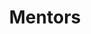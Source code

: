 ---
title: "Mentors"
meta_title: "Mentors - ENGREENVN"
description: "Connect with experienced mentors and take your project to the next level. Get guidance, support, and valuable insights on our mentor project website."
image: "/assets/american.jpg"
mentors:
    - image: "/assets/teams/meden.png"
      info: "<b>Dr. Meden F. Isaac-Lam</b>, Associate Professor of Chemistry, College of Engineering and Sciences,Purdue University Northwest (IN, USA), a PhD in Chemistry at the University of California, Davis. I have a post-doctoral experience at the School of Pharmacy, University of California, San Francisco. Later, I taught undergraduate and graduate students at San Francisco State University Department of Chemistry. Currently, I am an Associate Professor of Chemistry at the College of Engineering and Sciences, Purdue University Northwest. I received a Fulbright Scholar Award for the AY 2022-2023."

    - image: "/assets/teams/nhon-dang.jpg"
      info: "<b>Dr. Nhon DANG</b>, Dean of the School of Languages, Tan Tao University,earned his Ph.D. in Linguistics from the University of Social Sciences and Humanities, Vietnam National University in HCMC. He is an experienced lecturer of English with ongoing research-driven professional development. Dr. Nhon previously received a Fulbright scholarship to pursue a Master’s degree in TESOL at Minnesota State University. While completing his Master’s, he was one of several Fulbright students in Southeast Asia to be awarded a grant for educational purposes. In 2023, he led a team that won the US Department of State-sponsored AEIF with their innovative TESOL Unconference project. Dr. Nhon is also a Committee member of HCMC TESOL."
    
    - image: "/images/avatar.png"
      info: "<b>Dr. Quang Ta Van</b>, Vice Dean, School of Biotechnology, Tan Tao University, his a dedicated researcher specializing in the field of Biotechnology, poised at the forefront of scientific exploration and innovation. "

    - image: "/assets/teams/dung-cao.jpg"
      info: "<b>Dr. Cao Tien Dung</b> is currently the Dean, of the School of Information Technology, at Tan Tao University. He graduated with a Ph.D. in Computer Science in 2010 from the University of Bordeaux 1, France. Before that, he graduated with a master's degree from the Francophone Institute of Informatics - Hanoi in 2007. Dr. Cao Tien Dung has many years of experience in the industry, having held various positions at companies such as HTL, Vietsoftware, and Vega Corporation.Currently, he is teaching subjects at TTU such as Introduction to Computer Science; Data structure & Algorithms; Database systems, Management Information Systems, and Informatics in Applications."

    - image: "/assets/teams/nguyen-dien.jpg"
      info: "<b>Dr. Nguyen Thanh Dien</b>, Head of Science Office, holds a Doctorate in Environmental Engineering from Kyoto University, sponsored by the Japanese Government (Monbukagakusho: MEXT) Scholarship. His dissertation focused on the atmospheric behaviors and control measures of persistent organic pollutants. Currently, Dr. Dien's research interests are centered on mitigating air pollution from biomass waste and converting it into value-added products. He has published several papers in top-tier journals in the field of environmental sciences and has served as the managing editor of TTU Review, as well as a referee for numerous international journals such as Environmental Pollution (Elsevier) and Journal of Material Cycles and Waste Management (Springer)."

    - image: "/images/avatar.png"
      info: "<b>Nguyen Vu Hieu Trung</b>, Vice Dean, School of Business, Tan Tao University, his a distinguished scholar and visionary leader in the field of business, celebrated for his profound insights and transformative impact on global business practices."
---